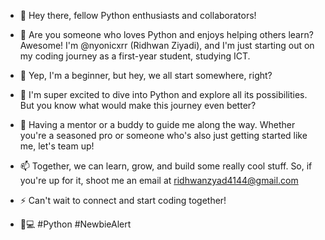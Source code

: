 - 👋 Hey there, fellow Python enthusiasts and collaborators!
- 👀 Are you someone who loves Python and enjoys helping others learn? Awesome! I'm @nyonicxrr (Ridhwan Ziyadi), and I'm just starting out on my coding journey as a first-year student, studying ICT.
- 🤗 Yep, I'm a beginner, but hey, we all start somewhere, right?
- 🌱 I'm super excited to dive into Python and explore all its possibilities. But you know what would make this journey even better? 
- 💞️ Having a mentor or a buddy to guide me along the way. Whether you're a seasoned pro or someone who's also just getting started like me, let's team up!
- 📫 Together, we can learn, grow, and build some really cool stuff. So, if you're up for it, shoot me an email at ridhwanzyad4144@gmail.com 
- ⚡ Can't wait to connect and start coding together!

- 🚀💻 #Python #NewbieAlert
 
<!---
nyonicxrr/nyonicxrr is a ✨ special ✨ repository because its `README.md` (this file) appears on your GitHub profile.
You can click the Preview link to take a look at your changes.
--->
